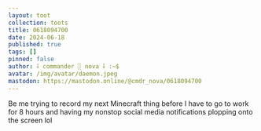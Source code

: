 ```yaml
---
layout: toot
collection: toots
title: 0618094700
date: 2024-06-18
published: true
tags: []
pinned: false
author: ⸸ commander ░ nova ⸸ :~$
avatar: /img/avatar/daemon.jpeg
mastodon: https://mastodon.online/@cmdr_nova/0618094700
---
```


Be me trying to record my next Minecraft thing before I have to go to work for 8 hours and having my nonstop social media notifications plopping onto the screen lol
